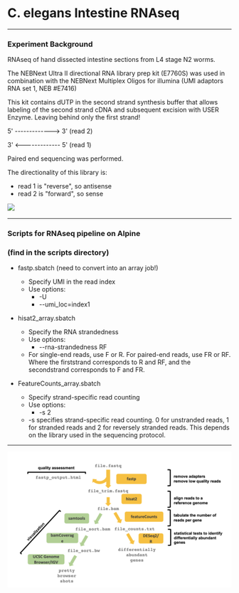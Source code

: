 # C. elegans Intestine RNAseq

---
### Experiment Background

RNAseq of hand dissected intestine sections from L4 stage N2 worms.

The NEBNext Ultra II directional RNA library prep kit (E7760S) was used in combination with the NEBNext Multiplex Oligos for illumina (UMI adaptors RNA set 1, NEB #E7416)

This kit contains dUTP in the second strand synthesis buffer that allows labeling of the second strand cDNA and subsequent excision with USER Enzyme. Leaving behind only the first strand! 


5' -------------> 3'  (read 2)

3' <------------- 5'  (read 1)


Paired end sequencing was performed.

The directionality of this library is: 
  - read 1 is "reverse", so antisense 
  - read 2 is "forward", so sense
  
![](RNA_strandedness_scheme.png)

---

### Scripts for RNAseq pipeline on Alpine 

### (find in the scripts directory)

- fastp.sbatch (need to convert into an array job!) 
  - Specify UMI in the read index
  - Use options: 
    - -U 
    - --umi_loc=index1

- hisat2_array.sbatch 
  - Specify the RNA strandedness
  - Use options: 
    - --rna-strandedness RF
  - For single-end reads, use F or R. For paired-end reads, use FR or RF. Where the firststrand corresponds to R and RF, and the secondstrand corresponds to F and FR.

- FeatureCounts_array.sbatch
  - Specify strand-specific read counting 
  - Use options: 
    - -s 2
  - -s specifies strand-specific read counting. 0 for unstranded reads, 1 for stranded reads and 2 for reversely stranded reads. This depends on the library used in the sequencing protocol.
  

--- 

![](pipeline.png)
